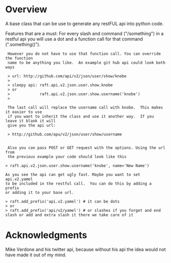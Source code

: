 Overview
========

  A base class that can be use to generate any restFUL api into python code.
  
  Features that are a must:
     For every slash and command ("/something") in a restful api you will use a
     dot and a function call for that command (".something()").
    
     However you do not have to use that function call. You can override the function
     name to be anything you like.  An example git hub api could look both ways

     > url: http://github.com/api/v2/json/user/show/knobe
     >
     > sleepy api: raft.api.v2.json.user.show.knobe
     > or
     >             raft.api.v2.json.user.show.username('knobe')
     >

     The last call will replace the username call with knobe.  This makes it easier to use
     if you want to inherit the class and use it another way.  If you leave it blank it will
     give you the api url:
    
     > http://github.com/apu/v2/json/user/show/username


     Also you can pass POST or GET request with the options. Using the url from
     the previous example your code should look like this

    > raft.api.v2.json.user.show.username('knobe', name='New Name')

    As you see the api can get ugly fast. Maybe you want to set api.v2.yamel
    to be included in the restful call.  You can do this by adding a prefix
    or adding it to your base url.

    > raft.add_prefix('api.v2.yamel') # it can be dots
    > or
    > raft.add_prefix('api/v2/yamel') # or slashes if you forget and end slash or add and extra slash it there we take care of it

Acknowledgments
===============
  Mike Verdone and his twitter api, because without his api
  the idea would not have made it out of my mind. 

